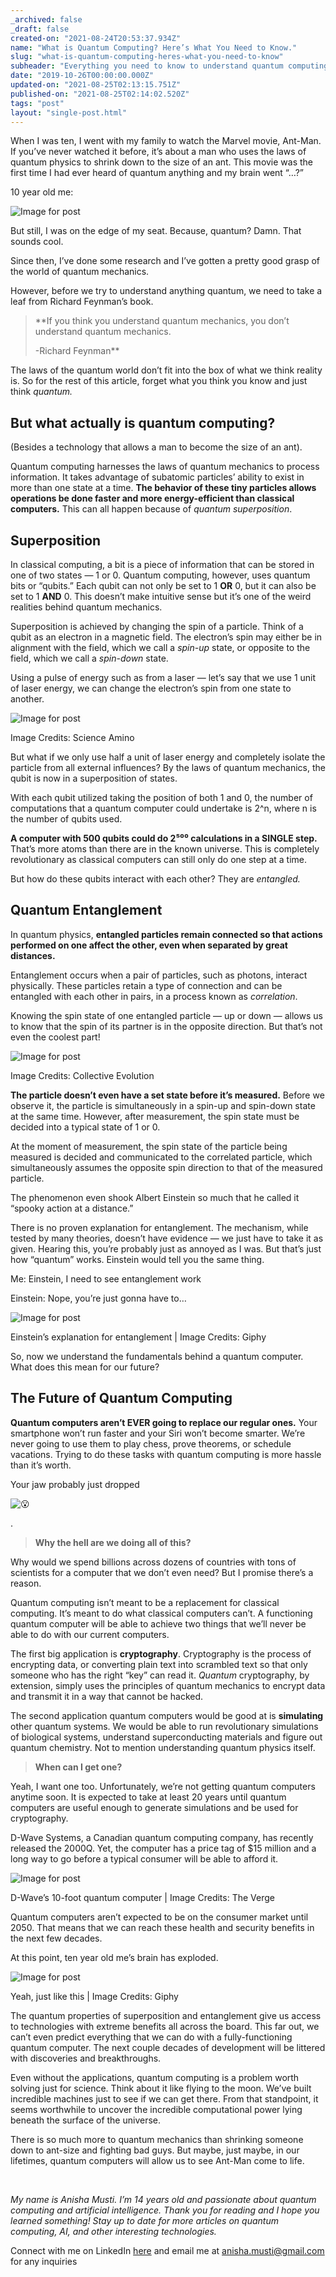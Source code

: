 ```yaml
---
_archived: false
_draft: false
created-on: "2021-08-24T20:53:37.934Z"
name: "What is Quantum Computing? Here’s What You Need to Know."
slug: "what-is-quantum-computing-heres-what-you-need-to-know"
subheader: "Everything you need to know to understand quantum computing and why it’s important"
date: "2019-10-26T00:00:00.000Z"
updated-on: "2021-08-25T02:13:15.751Z"
published-on: "2021-08-25T02:14:02.520Z"
tags: "post"
layout: "single-post.html"
---
```


When I was ten, I went with my family to watch the Marvel movie, Ant-Man. If you’ve never watched it before, it’s about a man who uses the laws of quantum physics to shrink down to the size of an ant. This movie was the first time I had ever heard of quantum anything and my brain went “…?”

10 year old me:

![Image for post](https://uploads-ssl.webflow.com/61241da8381f9c35320e4962/61255bc70e9bdbb276344204_0*DwPONR9BLwDJwlO4.gif)

But still, I was on the edge of my seat. Because, quantum? Damn. That sounds cool.

Since then, I’ve done some research and I’ve gotten a pretty good grasp of the world of quantum mechanics.

However, before we try to understand anything quantum, we need to take a leaf from Richard Feynman’s book.

> **If you think you understand quantum mechanics, you don’t understand quantum mechanics.  
>   
> \-Richard Feynman**

The laws of the quantum world don’t fit into the box of what we think reality is. So for the rest of this article, forget what you think you know and just think _quantum._

**But what actually is quantum computing?**
-------------------------------------------

(Besides a technology that allows a man to become the size of an ant).

Quantum computing harnesses the laws of quantum mechanics to process information. It takes advantage of subatomic particles’ ability to exist in more than one state at a time. **The behavior of these tiny particles allows operations be done faster and more energy-efficient than classical computers.** This can all happen because of _quantum superposition_.

Superposition
-------------

In classical computing, a bit is a piece of information that can be stored in one of two states — 1 or 0. Quantum computing, however, uses quantum bits or “qubits.” Each qubit can not only be set to 1 **OR** 0, but it can also be set to 1 **AND** 0\. This doesn’t make intuitive sense but it’s one of the weird realities behind quantum mechanics.

Superposition is achieved by changing the spin of a particle. Think of a qubit as an electron in a magnetic field. The electron’s spin may either be in alignment with the field, which we call a _spin-up_ state, or opposite to the field, which we call a _spin-down_ state.

Using a pulse of energy such as from a laser — let’s say that we use 1 unit of laser energy, we can change the electron’s spin from one state to another.

![Image for post](https://uploads-ssl.webflow.com/61241da8381f9c35320e4962/61255bc9b60c474c3b83d17b_0*HVl74sBmJJuQsPAk.jpeg)

Image Credits: Science Amino

But what if we only use half a unit of laser energy and completely isolate the particle from all external influences? By the laws of quantum mechanics, the qubit is now in a superposition of states.

With each qubit utilized taking the position of both 1 and 0, the number of computations that a quantum computer could undertake is 2^n, where n is the number of qubits used.

**A computer with 500 qubits could do 2⁵⁰⁰ calculations in a SINGLE step.** That’s more atoms than there are in the known universe. This is completely revolutionary as classical computers can still only do one step at a time.

But how do these qubits interact with each other? They are _entangled._

Quantum Entanglement
--------------------

In quantum physics, **entangled particles remain connected so that actions performed on one affect the other, even when separated by great distances.**

Entanglement occurs when a pair of particles, such as photons, interact physically. These particles retain a type of connection and can be entangled with each other in pairs, in a process known as _correlation_.

Knowing the spin state of one entangled particle — up or down — allows us to know that the spin of its partner is in the opposite direction. But that’s not even the coolest part!

![Image for post](https://uploads-ssl.webflow.com/61241da8381f9c35320e4962/61255bc73f4949bda9af182b_0*S6J3wFFkTT8Xj0qe.jpeg)

Image Credits: Collective Evolution

**The particle doesn’t even have a set state before it’s measured.** Before we observe it, the particle is simultaneously in a spin-up and spin-down state at the same time. However, after measurement, the spin state must be decided into a typical state of 1 or 0.

At the moment of measurement, the spin state of the particle being measured is decided and communicated to the correlated particle, which simultaneously assumes the opposite spin direction to that of the measured particle.

The phenomenon even shook Albert Einstein so much that he called it “spooky action at a distance.”

There is no proven explanation for entanglement. The mechanism, while tested by many theories, doesn’t have evidence — we just have to take it as given. Hearing this, you’re probably just as annoyed as I was. But that’s just how “quantum” works. Einstein would tell you the same thing.

Me: Einstein, I need to see entanglement work

Einstein: Nope, you’re just gonna have to…

![Image for post](https://uploads-ssl.webflow.com/61241da8381f9c35320e4962/61255bc7141cb3445a9a8a97_0*Ku95ZwIDxdKnk4-J.gif)

Einstein’s explanation for entanglement | Image Credits: Giphy

So, now we understand the fundamentals behind a quantum computer. What does this mean for our future?

The Future of Quantum Computing
-------------------------------

**Quantum computers aren’t EVER going to replace our regular ones.** Your smartphone won’t run faster and your Siri won’t become smarter. We’re never going to use them to play chess, prove theorems, or schedule vacations. Trying to do these tasks with quantum computing is more hassle than it’s worth.

Your jaw probably just dropped

![😮](https://uploads-ssl.webflow.com/61241da8381f9c35320e4962/61255bc7ff889a23550f9cf4_1f62e.svg)

.

> **Why the hell are we doing all of this?**

Why would we spend billions across dozens of countries with tons of scientists for a computer that we don’t even need? But I promise there’s a reason.

Quantum computing isn’t meant to be a replacement for classical computing. It’s meant to do what classical computers can’t. A functioning quantum computer will be able to achieve two things that we’ll never be able to do with our current computers.

The first big application is **cryptography**. Cryptography is the process of encrypting data, or converting plain text into scrambled text so that only someone who has the right “key” can read it. _Quantum_ cryptography, by extension, simply uses the principles of quantum mechanics to encrypt data and transmit it in a way that cannot be hacked.

The second application quantum computers would be good at is **simulating** other quantum systems. We would be able to run revolutionary simulations of biological systems, understand superconducting materials and figure out quantum chemistry. Not to mention understanding quantum physics itself.

> **When can I get one?**

Yeah, I want one too. Unfortunately, we’re not getting quantum computers anytime soon. It is expected to take at least 20 years until quantum computers are useful enough to generate simulations and be used for cryptography.

D-Wave Systems, a Canadian quantum computing company, has recently released the 2000Q. Yet, the computer has a price tag of $15 million and a long way to go before a typical consumer will be able to afford it.

![Image for post](https://uploads-ssl.webflow.com/61241da8381f9c35320e4962/61255bc7780128466f0025b3_0*VOic2Pv5hRkxhQpG.jpeg)

D-Wave’s 10-foot quantum computer | Image Credits: The Verge

Quantum computers aren’t expected to be on the consumer market until 2050. That means that we can reach these health and security benefits in the next few decades.

At this point, ten year old me’s brain has exploded.

![Image for post](https://uploads-ssl.webflow.com/61241da8381f9c35320e4962/61255bc9b60c47edfc83d180_0*qZiVErKnGAU8It4t.gif)

Yeah, just like this | Image Credits: Giphy

The quantum properties of superposition and entanglement give us access to technologies with extreme benefits all across the board. This far out, we can’t even predict everything that we can do with a fully-functioning quantum computer. The next couple decades of development will be littered with discoveries and breakthroughs.

Even without the applications, quantum computing is a problem worth solving just for science. Think about it like flying to the moon. We’ve built incredible machines just to see if we can get there. From that standpoint, it seems worthwhile to uncover the incredible computational power lying beneath the surface of the universe.

There is so much more to quantum mechanics than shrinking someone down to ant-size and fighting bad guys. But maybe, just maybe, in our lifetimes, quantum computers will allow us to see Ant-Man come to life.

‍

‍_My name is Anisha Musti. I’m 14 years old and passionate about quantum computing and artificial intelligence. Thank you for reading and I hope you learned something! Stay up to date for more articles on quantum computing, AI, and other interesting technologies._

Connect with me on LinkedIn [here](https://www.linkedin.com/in/anisha-musti-056703180/) and email me at anisha.musti@gmail.com for any inquiries
